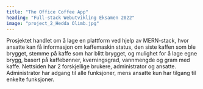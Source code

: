 ```yaml
---
title: "The Office Coffee App"
heading: "Full-stack Webutvikling Eksamen 2022"
image: "project_2_Hedda Olimb.jpg"
---
```


Prosjektet handlet om å lage en plattform ved hjelp av MERN-stack, hvor ansatte kan få informasjon om kaffemaskin status, den siste kaffen som ble brygget, stemme på kaffe som har blitt brygget, og mulighet for å lage egne brygg, basert på kaffebønner, kverningsgrad, vannmengde og gram med kaffe. Nettsiden har 2 forskjellige brukere, administrator og ansatte. Administrator har adgang til alle funksjoner, mens ansatte kun har tilgang til enkelte funksjoner.
